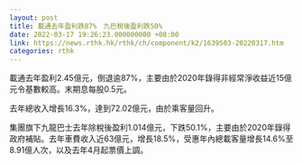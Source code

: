 ```yaml
---
layout: post
title: 載通去年盈利跌87%　九巴稅後盈利跌50%
date: 2022-03-17 19:26:23.000000000 +08:00
link: https://news.rthk.hk/rthk/ch/component/k2/1639503-20220317.htm
categories: rthk
---
```


載通去年盈利2.45億元，倒退逾87%，主要由於2020年錄得非經常淨收益近15億元令基數較高。末期息每股0.5元。

去年總收入增長16.3%，達到72.02億元，由於乘客量回升。

集團旗下九龍巴士去年除稅後盈利1.014億元，下跌50.1%，主要由於2020年錄得政府補貼。去年車費收入近63億元，增長18.5%，受惠年內總載客量增長14.6%至8.91億人次，以及去年4月起票價上調。
